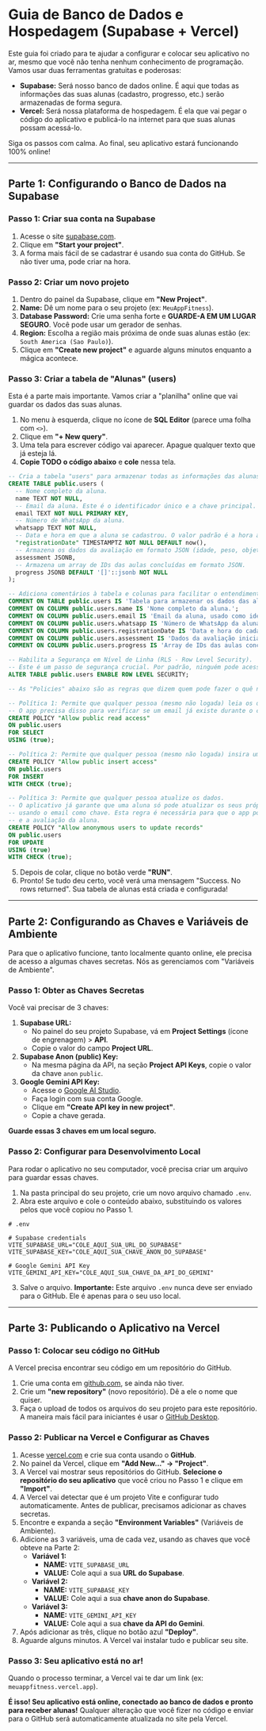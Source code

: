 
# Guia de Banco de Dados e Hospedagem (Supabase + Vercel)

Este guia foi criado para te ajudar a configurar e colocar seu aplicativo no ar, mesmo que você não tenha nenhum conhecimento de programação. Vamos usar duas ferramentas gratuitas e poderosas:

*   **Supabase:** Será nosso banco de dados online. É aqui que todas as informações das suas alunas (cadastro, progresso, etc.) serão armazenadas de forma segura.
*   **Vercel:** Será nossa plataforma de hospedagem. É ela que vai pegar o código do aplicativo e publicá-lo na internet para que suas alunas possam acessá-lo.

Siga os passos com calma. Ao final, seu aplicativo estará funcionando 100% online!

---

## Parte 1: Configurando o Banco de Dados na Supabase

### Passo 1: Criar sua conta na Supabase
1.  Acesse o site [supabase.com](https://supabase.com).
2.  Clique em **"Start your project"**.
3.  A forma mais fácil de se cadastrar é usando sua conta do GitHub. Se não tiver uma, pode criar na hora.

### Passo 2: Criar um novo projeto
1.  Dentro do painel da Supabase, clique em **"New Project"**.
2.  **Name:** Dê um nome para o seu projeto (ex: `MeuAppFitness`).
3.  **Database Password:** Crie uma senha forte e **GUARDE-A EM UM LUGAR SEGURO**. Você pode usar um gerador de senhas.
4.  **Region:** Escolha a região mais próxima de onde suas alunas estão (ex: `South America (Sao Paulo)`).
5.  Clique em **"Create new project"** e aguarde alguns minutos enquanto a mágica acontece.

### Passo 3: Criar a tabela de "Alunas" (users)
Esta é a parte mais importante. Vamos criar a "planilha" online que vai guardar os dados das suas alunas.

1.  No menu à esquerda, clique no ícone de **SQL Editor** (parece uma folha com `<>`).
2.  Clique em **"+ New query"**.
3.  Uma tela para escrever código vai aparecer. Apague qualquer texto que já esteja lá.
4.  **Copie TODO o código abaixo** e **cole** nessa tela.

```sql
-- Cria a tabela "users" para armazenar todas as informações das alunas.
CREATE TABLE public.users (
  -- Nome completo da aluna.
  name TEXT NOT NULL,
  -- Email da aluna. Este é o identificador único e a chave principal.
  email TEXT NOT NULL PRIMARY KEY,
  -- Número de WhatsApp da aluna.
  whatsapp TEXT NOT NULL,
  -- Data e hora em que a aluna se cadastrou. O valor padrão é a hora atual.
  "registrationDate" TIMESTAMPTZ NOT NULL DEFAULT now(),
  -- Armazena os dados da avaliação em formato JSON (idade, peso, objetivos, etc.).
  assessment JSONB,
  -- Armazena um array de IDs das aulas concluídas em formato JSON.
  progress JSONB DEFAULT '[]'::jsonb NOT NULL
);

-- Adiciona comentários à tabela e colunas para facilitar o entendimento dentro da Supabase.
COMMENT ON TABLE public.users IS 'Tabela para armazenar os dados das alunas cadastradas.';
COMMENT ON COLUMN public.users.name IS 'Nome completo da aluna.';
COMMENT ON COLUMN public.users.email IS 'Email da aluna, usado como identificador único (PK).';
COMMENT ON COLUMN public.users.whatsapp IS 'Número de WhatsApp da aluna.';
COMMENT ON COLUMN public.users.registrationDate IS 'Data e hora do cadastro da aluna.';
COMMENT ON COLUMN public.users.assessment IS 'Dados da avaliação inicial em formato JSON.';
COMMENT ON COLUMN public.users.progress IS 'Array de IDs das aulas concluídas pela aluna.';

-- Habilita a Segurança em Nível de Linha (RLS - Row Level Security).
-- Este é um passo de segurança crucial. Por padrão, ninguém pode acessar os dados.
ALTER TABLE public.users ENABLE ROW LEVEL SECURITY;

-- As "Policies" abaixo são as regras que dizem quem pode fazer o quê na tabela.

-- Política 1: Permite que qualquer pessoa (mesmo não logada) leia os dados da tabela.
-- O app precisa disso para verificar se um email já existe durante o cadastro.
CREATE POLICY "Allow public read access"
ON public.users
FOR SELECT
USING (true);

-- Política 2: Permite que qualquer pessoa (mesmo não logada) insira uma nova linha (se cadastre).
CREATE POLICY "Allow public insert access"
ON public.users
FOR INSERT
WITH CHECK (true);

-- Política 3: Permite que qualquer pessoa atualize os dados.
-- O aplicativo já garante que uma aluna só pode atualizar os seus próprios dados,
-- usando o email como chave. Esta regra é necessária para que o app possa salvar o progresso
-- e a avaliação da aluna.
CREATE POLICY "Allow anonymous users to update records"
ON public.users
FOR UPDATE
USING (true)
WITH CHECK (true);
```

5.  Depois de colar, clique no botão verde **"RUN"**.
6.  Pronto! Se tudo deu certo, você verá uma mensagem "Success. No rows returned". Sua tabela de alunas está criada e configurada!

---

## Parte 2: Configurando as Chaves e Variáveis de Ambiente

Para que o aplicativo funcione, tanto localmente quanto online, ele precisa de acesso a algumas chaves secretas. Nós as gerenciamos com "Variáveis de Ambiente".

### Passo 1: Obter as Chaves Secretas

Você vai precisar de 3 chaves:
1.  **Supabase URL:**
    *   No painel do seu projeto Supabase, vá em **Project Settings** (ícone de engrenagem) > **API**.
    *   Copie o valor do campo **Project URL**.
2.  **Supabase Anon (public) Key:**
    *   Na mesma página da API, na seção **Project API Keys**, copie o valor da chave `anon` `public`.
3.  **Google Gemini API Key:**
    *   Acesse o [Google AI Studio](https://aistudio.google.com/app/apikey).
    *   Faça login com sua conta Google.
    *   Clique em **"Create API key in new project"**.
    *   Copie a chave gerada.

**Guarde essas 3 chaves em um local seguro.**

### Passo 2: Configurar para Desenvolvimento Local

Para rodar o aplicativo no seu computador, você precisa criar um arquivo para guardar essas chaves.

1.  Na pasta principal do seu projeto, crie um novo arquivo chamado `.env`.
2.  Abra este arquivo e cole o conteúdo abaixo, substituindo os valores pelos que você copiou no Passo 1.

```
# .env

# Supabase credentials
VITE_SUPABASE_URL="COLE_AQUI_SUA_URL_DO_SUPABASE"
VITE_SUPABASE_KEY="COLE_AQUI_SUA_CHAVE_ANON_DO_SUPABASE"

# Google Gemini API Key
VITE_GEMINI_API_KEY="COLE_AQUI_SUA_CHAVE_DA_API_DO_GEMINI"
```
3.  Salve o arquivo. **Importante:** Este arquivo `.env` nunca deve ser enviado para o GitHub. Ele é apenas para o seu uso local.

---

## Parte 3: Publicando o Aplicativo na Vercel

### Passo 1: Colocar seu código no GitHub
A Vercel precisa encontrar seu código em um repositório do GitHub.

1.  Crie uma conta em [github.com](https://github.com), se ainda não tiver.
2.  Crie um **"new repository"** (novo repositório). Dê a ele o nome que quiser.
3.  Faça o upload de todos os arquivos do seu projeto para este repositório. A maneira mais fácil para iniciantes é usar o [GitHub Desktop](https://desktop.github.com/).

### Passo 2: Publicar na Vercel e Configurar as Chaves
1.  Acesse [vercel.com](https://vercel.com) e crie sua conta usando o **GitHub**.
2.  No painel da Vercel, clique em **"Add New..." -> "Project"**.
3.  A Vercel vai mostrar seus repositórios do GitHub. **Selecione o repositório do seu aplicativo** que você criou no Passo 1 e clique em **"Import"**.
4.  A Vercel vai detectar que é um projeto Vite e configurar tudo automaticamente. Antes de publicar, precisamos adicionar as chaves secretas.
5.  Encontre e expanda a seção **"Environment Variables"** (Variáveis de Ambiente).
6.  Adicione as 3 variáveis, uma de cada vez, usando as chaves que você obteve na Parte 2:
    *   **Variável 1:**
        *   **NAME:** `VITE_SUPABASE_URL`
        *   **VALUE:** Cole aqui a sua **URL do Supabase**.
    *   **Variável 2:**
        *   **NAME:** `VITE_SUPABASE_KEY`
        *   **VALUE:** Cole aqui a sua **chave anon do Supabase**.
    *   **Variável 3:**
        *   **NAME:** `VITE_GEMINI_API_KEY`
        *   **VALUE:** Cole aqui a sua **chave da API do Gemini**.
7.  Após adicionar as três, clique no botão azul **"Deploy"**.
8.  Aguarde alguns minutos. A Vercel vai instalar tudo e publicar seu site.

### Passo 3: Seu aplicativo está no ar!
Quando o processo terminar, a Vercel vai te dar um link (ex: `meuappfitness.vercel.app`).

**É isso! Seu aplicativo está online, conectado ao banco de dados e pronto para receber alunas!** Qualquer alteração que você fizer no código e enviar para o GitHub será automaticamente atualizada no site pela Vercel.
